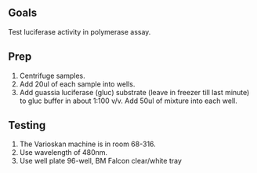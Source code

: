## Goals

Test luciferase activity in polymerase assay.

## Prep

1. Centrifuge samples.
2. Add 20ul of each sample into wells.
3. Add guassia luciferase (gluc) substrate (leave in freezer till last minute) to gluc buffer in about 1:100 v/v. Add 50ul of mixture into each well.

## Testing

1. The Varioskan machine is in room 68-316.
2. Use wavelength of 480nm.
3. Use well plate 96-well, BM Falcon clear/white tray
